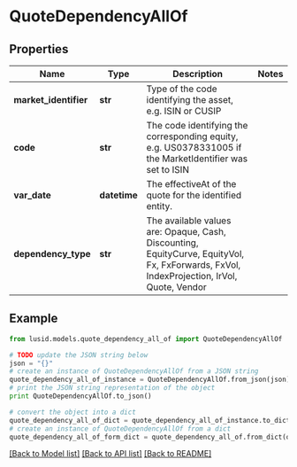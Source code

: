 # QuoteDependencyAllOf


## Properties
Name | Type | Description | Notes
------------ | ------------- | ------------- | -------------
**market_identifier** | **str** | Type of the code identifying the asset, e.g. ISIN or CUSIP | 
**code** | **str** | The code identifying the corresponding equity, e.g. US0378331005 if the MarketIdentifier was set to ISIN | 
**var_date** | **datetime** | The effectiveAt of the quote for the identified entity. | 
**dependency_type** | **str** | The available values are: Opaque, Cash, Discounting, EquityCurve, EquityVol, Fx, FxForwards, FxVol, IndexProjection, IrVol, Quote, Vendor | 

## Example

```python
from lusid.models.quote_dependency_all_of import QuoteDependencyAllOf

# TODO update the JSON string below
json = "{}"
# create an instance of QuoteDependencyAllOf from a JSON string
quote_dependency_all_of_instance = QuoteDependencyAllOf.from_json(json)
# print the JSON string representation of the object
print QuoteDependencyAllOf.to_json()

# convert the object into a dict
quote_dependency_all_of_dict = quote_dependency_all_of_instance.to_dict()
# create an instance of QuoteDependencyAllOf from a dict
quote_dependency_all_of_form_dict = quote_dependency_all_of.from_dict(quote_dependency_all_of_dict)
```
[[Back to Model list]](../README.md#documentation-for-models) [[Back to API list]](../README.md#documentation-for-api-endpoints) [[Back to README]](../README.md)


